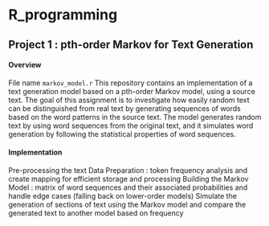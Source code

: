 # R_programming

## Project 1 : pth-order Markov for Text Generation

#### Overview
File name `markov_model.r`
This repository contains an implementation of a text generation model based on a pth-order Markov model, using a source text. The goal of this assignment is to investigate how easily random text can be distinguished from real text by generating sequences of words based on the word patterns in the source text. The model generates random text by using word sequences from the original text, and it simulates word generation by following the statistical properties of word sequences.

#### Implementation
Pre-processing the text
Data Preparation : token frequency analysis and create mapping for efficient storage and processing
Building the Markov Model : matrix of word sequences and their associated probabilities and handle edge cases (falling back on lower-order models)
Simulate the generation of sections of text using the Markov model and compare the generated text to another model based on frequency

